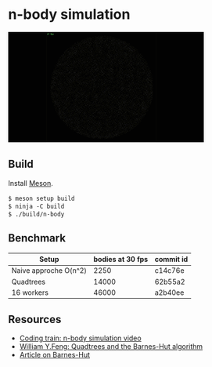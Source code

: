 # n-body simulation

![demo.gif](./demo.gif)

## Build

Install [Meson](https://mesonbuild.com/Quick-guide.html).

```
$ meson setup build
$ ninja -C build
$ ./build/n-body
```

## Benchmark

| Setup                 | bodies at 30 fps  | commit id |
|-----------------------|-------------------|-----------|
| Naive approche O(n^2) | 2250              | c14c76e   |
| Quadtrees             | 14000             | 62b55a2   |
| 16 workers            | 46000             | a2b40ee   |

## Resources

- [Coding train: n-body simulation video](https://www.youtube.com/watch?v=GjbKsOkN1Oc&t=220s)
- [William Y.Feng: Quadtrees and the Barnes-Hut algorithm](https://www.youtube.com/watch?v=tOlKLJ4WmSE)
- [Article on Barnes-Hut](http://arborjs.org/docs/barnes-hut)
